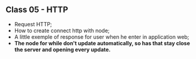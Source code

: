 <h2> Class 05 - HTTP </h2>

* Request HTTP;
* How to create connect http with node;
* A little exemple of response for user when he enter in application web;
* <b> The node for while don't update automatically, so has that stay close the server and opening every update. </b>